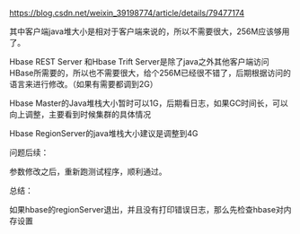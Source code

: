 
https://blog.csdn.net/weixin_39198774/article/details/79477174

其中客户端java堆大小是相对于客户端来说的，所以不需要很大，256M应该够用了。

Hbase REST Server 和Hbase Trift Server是除了java之外其他客户端访问HBase所需要的，所以也不需要很大，给个256M已经很不错了，后期根据访问的语言来进行修改。（如果有需要都调到2G）

Hbase Master的Java堆栈大小暂时可以1G，后期看日志，如果GC时间长，可以向上调整，主要看到时候集群的具体情况

Hbase RegionServer的java堆栈大小建议是调整到4G

问题后续：

参数修改之后，重新跑测试程序，顺利通过。

总结：

如果hbase的regionServer退出，并且没有打印错误日志，那么先检查hbase对内存设置